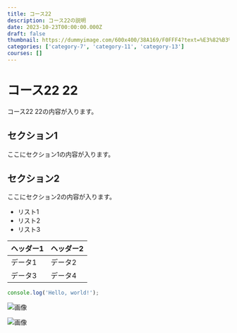 ```yaml
---
title: コース22
description: コース22の説明
date: 2023-10-23T00:00:00.000Z
draft: false
thumbnail: https://dummyimage.com/600x400/38A169/F0FFF4?text=%E3%82%B3%E3%83%BC%E3%82%B922
categories: ['category-7', 'category-11', 'category-13']
courses: []
---
```


# コース22 22

コース22 22の内容が入ります。

## セクション1
ここにセクション1の内容が入ります。

## セクション2
ここにセクション2の内容が入ります。

- リスト1
- リスト2
- リスト3

| ヘッダー1 | ヘッダー2 |
| --------- | --------- |
| データ1   | データ2   |
| データ3   | データ4   |

```javascript
console.log('Hello, world!');
```


![画像](https://dummyimage.com/320x180/2D3748/F5F7FA?text=%E3%82%B3%E3%83%BC%E3%82%B922+22)

![画像](https://dummyimage.com/640x360/1A202C/EDF2F7?text=%E3%82%B3%E3%83%BC%E3%82%B922+22)
